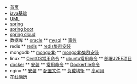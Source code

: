 * [首页](README.md)
* [java基础](java/java.md)
* [UML](uml/类图.md)
* [spring](spring/spring.md)
* [spring boot](java.md)
* [spring cloud](java.md)
* 数据库
** [oracle](db/oracle.md)
** [mysql](db/mysql.md)
** [事务](db/事务.md)
* redis
** [redis](redis/redis.md)
** [redis集群安装](redis/redis集群安装.md)
* mongodb
** [mongodb](mongodb/mongodb.md)
** [mongodb集群安装](mongodb/mongodb集群安装.md)
* linux
** [CentOS常用命令](linux/CentOS常用命令.md)
** [ubuntu常用命令](linux/ubuntu常用命令.md)
** [部署J2EE项目](linux/部署J2EE项目.md)
* [docker](docker/介绍.md)
** [安装](docker/安装.md)
** [常用命令](docker/常用命令.md)
** [Dockerfile命令](docker/Dockerfile命令.md)
* nginx
** [安装](nginx/安装.md)
** [配置文件](nginx/配置文件.md)
** [负载均衡](nginx/负载均衡.md)
** [高可用](nginx/高可用.md)
* [在线简历](cv/cv.md)
